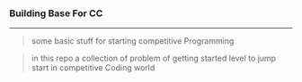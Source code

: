 ### Building Base For CC
----
> some basic stuff for starting competitive Programming

> in this repo a collection of problem of getting started level to jump start in competitive Coding world 
